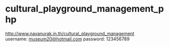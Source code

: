 # cultural_playground_management_php
http://www.navanurak.in.th/cultural_playground_management <br>
username: museum20@hotmail.com
password: 123456789
